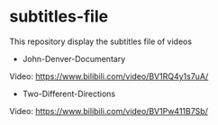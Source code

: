 # subtitles-file
This repository display the subtitles file of videos



* John-Denver-Documentary

Video: https://www.bilibili.com/video/BV1RQ4y1s7uA/

* Two-Different-Directions

Video: https://www.bilibili.com/video/BV1Pw411B7Sb/